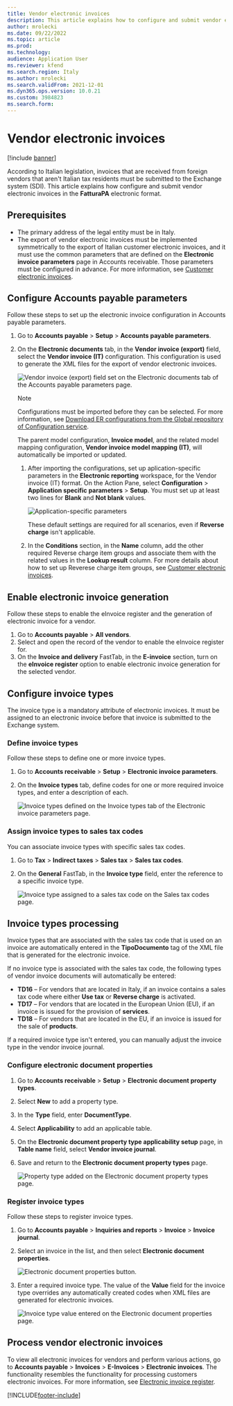 ```yaml
---
title: Vendor electronic invoices
description: This article explains how to configure and submit vendor electronic invoices in Italy.
author: mrolecki
ms.date: 09/22/2022
ms.topic: article
ms.prod: 
ms.technology: 
audience: Application User
ms.reviewer: kfend
ms.search.region: Italy
ms.author: mrolecki
ms.search.validFrom: 2021-12-01
ms.dyn365.ops.version: 10.0.21
ms.custom: 3984823
ms.search.form: 
---
```


# Vendor electronic invoices

[!include [banner](../includes/banner.md)]

According to Italian legislation, invoices that are received from foreign vendors that aren't Italian tax residents must be submitted to the Exchange system (SDI). This article explains how configure and submit vendor electronic invoices in the **FatturaPA** electronic format.

## Prerequisites

- The primary address of the legal entity must be in Italy.
- The export of vendor electronic invoices must be implemented symmetrically to the export of Italian customer electronic invoices, and it must use the common parameters that are defined on the **Electronic invoice parameters** page in Accounts receivable. Those parameters must be configured in advance. For more information, see [Customer electronic invoices](emea-ita-e-invoices.md).

## <a id="apparameters"></a>Configure Accounts payable parameters 

Follow these steps to set up the electronic invoice configuration in Accounts payable parameters.

1. Go to **Accounts payable** \> **Setup** \> **Accounts payable parameters**.
2. On the **Electronic documents** tab, in the **Vendor invoice (export)** field, select the **Vendor invoice (IT)** configuration. This configuration is used to generate the XML files for the export of vendor electronic invoices.

   ![Vendor invoice (export) field set on the Electronic documents tab of the Accounts payable parameters page.](media/emea-ita-AP-parameter-e-invoices.jpg)

   > [!NOTE]
   > Configurations must be imported before they can be selected. For more information, see [Download ER configurations from the Global repository of Configuration service](../../fin-ops-core/dev-itpro/analytics/er-download-configurations-global-repo.md).
   >
   > The parent model configuration, **Invoice model**, and the related model mapping configuration, **Vendor invoice model mapping (IT)**, will automatically be imported or updated.
   > 
   > 1. After importing the configurations, set up aplication-specific parameters in the **Electronic reporting** workspace, for the Vendor invoice (IT) format. On the Action Pane, select **Configuration** > **Application specific parameters** > **Setup**. You must set up at least two lines for **Blank** and **Not blank** values.
   >  
   >     ![Application-specific parameters](media/emea-ita-vendor-einvoice-asp.png)
   > 
   >     These default settings are required for all scenarios, even if **Reverse charge** isn't applicable.
   >
   > 2. In the **Conditions** section, in the **Name** column, add the other required Reverse charge item groups and associate them with the related values in the **Lookup result** column. For more details about how to set up Reverese charge item groups, see [Customer electronic invoices](emea-ita-e-invoices.md).




## Enable electronic invoice generation

Follow these steps to enable the eInvoice register and the generation of electronic invoice for a vendor.

1. Go to **Accounts payable** \> **All vendors**.
2. Select and open the record of the vendor to enable the eInvoice register for. 
2. On the **Invoice and delivery** FastTab, in the **E-invoice** section, turn on the **eInvoice register** option to enable electronic invoice generation for the selected vendor.

## Configure invoice types 

The invoice type is a mandatory attribute of electronic invoices. It must be assigned to an electronic invoice before that invoice is submitted to the Exchange system.

### Define invoice types 

Follow these steps to define one or more invoice types.

1. Go to **Accounts receivable** \> **Setup** \> **Electronic invoice parameters**. 
2. On the **Invoice types** tab, define codes for one or more required invoice types, and enter a description of each.

   ![Invoice types defined on the Invoice types tab of the Electronic invoice parameters page.](media/emea-ita-invoice-types.jpg)

### Assign invoice types to sales tax codes

You can associate invoice types with specific sales tax codes. 

1. Go to **Tax** \> **Indirect taxes** \> **Sales tax** \> **Sales tax codes**.
2. On the **General** FastTab, in the **Invoice type** field, enter the reference to a specific invoice type.

   ![Invoice type assigned to a sales tax code on the Sales tax codes page.](media/emea-ita-invoice-types-tax-codes.jpg)

## Invoice types processing

Invoice types that are associated with the sales tax code that is used on an invoice are automatically entered in the **TipoDocumento** tag of the XML file that is generated for the electronic invoice.

If no invoice type is associated with the sales tax code, the following types of vendor invoice documents will automatically be entered:

- **TD16** – For vendors that are located in Italy, if an invoice contains a sales tax code where either **Use tax** or **Reverse charge** is activated.
- **TD17** – For vendors that are located in the European Union (EU), if an invoice is issued for the provision of **services**.
- **TD18** – For vendors that are located in the EU, if an invoice is issued for the sale of **products**.

If a required invoice type isn't entered, you can manually adjust the invoice type in the vendor invoice journal.

### Configure electronic document properties

1. Go to **Accounts receivable** > **Setup** > **Electronic document property types**.
2. Select **New** to add a property type.
2. In the **Type** field, enter **DocumentType**. 
3. Select **Applicability** to add an applicable table. 
4. On the **Electronic document property type applicability setup** page, in **Table name** field, select **Vendor invoice journal**.
5. Save and return to the **Electronic document property types** page.

   ![Property type added on the Electronic document property types page.](media/emea-ita-invoice-type-parameter.jpg)

### Register invoice types

Follow these steps to register invoice types.

1. Go to **Accounts payable** \> **Inquiries and reports** \> **Invoice** \> **Invoice journal**.
2. Select an invoice in the list, and then select **Electronic document properties**.

    ![Electronic document properties button.](media/emea-ita-invoice-type-in-invoice.jpg)

3. Enter a required invoice type. The value of the **Value** field for the invoice type overrides any automatically created codes when XML files are generated for electronic invoices.

    ![Invoice type value entered on the Electronic document properties page.](media/emea-ita-invoice-type-value.jpg)

## Process vendor electronic invoices

To view all electronic invoices for vendors and perform various actions, go to **Accounts payable** > **Invoices** > **E-Invoices** > **Electronic invoices**. The functionality resembles the functionality for processing customers electronic invoices. For more information, see [Electronic invoice register](emea-ita-e-invoices.md#einvoiceregister).

[!INCLUDE[footer-include](../../includes/footer-banner.md)]

